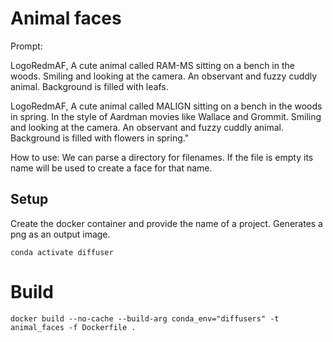 # Animal faces

Prompt:

LogoRedmAF, A cute animal called RAM-MS sitting on a bench in the woods. Smiling and looking at the camera. An observant and fuzzy cuddly animal. Background is filled with leafs.

LogoRedmAF, A cute animal called MALIGN sitting on a bench in the woods in spring. In the style of Aardman movies like Wallace and Grommit. Smiling and looking at the camera. An observant and fuzzy cuddly animal. Background is filled with flowers in spring."


How to use: We can parse a directory for filenames. If the file is empty its name will be used to create a face for that name.


## Setup

Create the docker container and provide the name of a project. Generates a png as an output image.

```
conda activate diffuser
```

# Build

```
docker build --no-cache --build-arg conda_env="diffusers" -t animal_faces -f Dockerfile .
```
